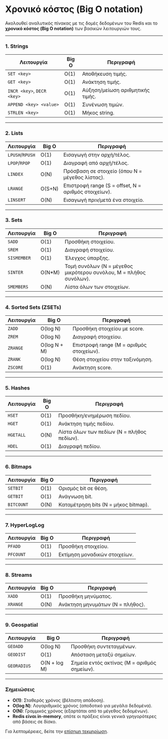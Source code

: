 # Χρονικό κόστος (Big O notation)

Ακολουθεί αναλυτικός πίνακας με τις δομές δεδομένων του Redis και το **χρονικό κόστος (Big O notation)** των βασικών λειτουργιών τους.  

---

### **1. Strings**  
| **Λειτουργία**  | **Big O**  | **Περιγραφή**  |
|---------------|----------|--------------|
| `SET <key>`        | O(1)     | Αποθήκευση τιμής. |
| `GET <key>`        | O(1)     | Ανάκτηση τιμής. |
| `INCR <key>`, `DECR <key>`       | O(1)     | Αύξηση/μείωση αριθμητικής τιμής. |
| `APPEND <key> <value>`     | O(1)     | Συνένωση τιμών. |
| `STRLEN <key>`     | O(1)     | Μήκος string. |

---

### **2. Lists**  
| **Λειτουργία**  | **Big O**  | **Περιγραφή**  |
|---------------|----------|--------------|
| `LPUSH`/`RPUSH` | O(1)  | Εισαγωγή στην αρχή/τέλος. |
| `LPOP`/`RPOP` | O(1)     | Διαγραφή από αρχή/τέλος. |
| `LINDEX`      | O(N)     | Πρόσβαση σε στοιχείο (όπου N = μέγεθος λίστας). |
| `LRANGE`     | O(S+N)   | Επιστροφή range (S = offset, N = αριθμός στοιχείων). |
| `LINSERT`    | O(N)     | Εισαγωγή πριν/μετά ένα στοιχείο. |

---

### **3. Sets**  
| **Λειτουργία**  | **Big O**  | **Περιγραφή**  |
|---------------|----------|--------------|
| `SADD`       | O(1)     | Προσθήκη στοιχείου. |
| `SREM`       | O(1)     | Διαγραφή στοιχείου. |
| `SISMEMBER`  | O(1)     | Έλεγχος ύπαρξης. |
| `SINTER`     | O(N*M)   | Τομή συνόλων (N = μέγεθος μικρότερου συνόλου, M = πλήθος συνόλων). |
| `SMEMBERS`   | O(N)     | Λίστα όλων των στοιχείων. |

---

### **4. Sorted Sets (ZSETs)**  
| **Λειτουργία**  | **Big O**  | **Περιγραφή**  |
|---------------|----------|--------------|
| `ZADD`       | O(log N) | Προσθήκη στοιχείου με score. |
| `ZREM`       | O(log N) | Διαγραφή στοιχείου. |
| `ZRANGE`     | O(log N + M) | Επιστροφή range (M = αριθμός στοιχείων). |
| `ZRANK`      | O(log N) | Θέση στοιχείου στην ταξινόμηση. |
| `ZSCORE`     | O(1)     | Ανάκτηση score. |

---

### **5. Hashes**  
| **Λειτουργία**  | **Big O**  | **Περιγραφή**  |
|---------------|----------|--------------|
| `HSET`       | O(1)     | Προσθήκη/ενημέρωση πεδίου. |
| `HGET`       | O(1)     | Ανάκτηση τιμής πεδίου. |
| `HGETALL`    | O(N)     | Λίστα όλων των πεδίων (N = πλήθος πεδίων). |
| `HDEL`       | O(1)     | Διαγραφή πεδίου. |

---

### **6. Bitmaps**  
| **Λειτουργία**  | **Big O**  | **Περιγραφή**  |
|---------------|----------|--------------|
| `SETBIT`     | O(1)     | Ορισμός bit σε θέση. |
| `GETBIT`     | O(1)     | Ανάγνωση bit. |
| `BITCOUNT`   | O(N)     | Καταμέτρηση bits (N = μήκος bitmap). |

---

### **7. HyperLogLog**  
| **Λειτουργία**  | **Big O**  | **Περιγραφή**  |
|---------------|----------|--------------|
| `PFADD`      | O(1)     | Προσθήκη στοιχείου. |
| `PFCOUNT`    | O(1)     | Εκτίμηση μοναδικών στοιχείων. |

---

### **8. Streams**  
| **Λειτουργία**  | **Big O**  | **Περιγραφή**  |
|---------------|----------|--------------|
| `XADD`       | O(1)     | Προσθήκη μηνύματος. |
| `XRANGE`     | O(N)     | Ανάκτηση μηνυμάτων (N = πλήθος). |

---

### **9. Geospatial**  
| **Λειτουργία**  | **Big O**  | **Περιγραφή**  |
|---------------|----------|--------------|
| `GEOADD`     | O(log N) | Προσθήκη συντεταγμένων. |
| `GEODIST`    | O(1)     | Απόσταση μεταξύ σημείων. |
| `GEORADIUS`  | O(N + log M) | Σημεία εντός ακτίνας (M = αριθμός σημείων). |

---

### **Σημειώσεις**  
- **O(1)**: Σταθερός χρόνος (βέλτιστη απόδοση).  
- **O(log N)**: Λογαριθμικός χρόνος (αποδοτικό για μεγάλα δεδομένα).  
- **O(N)**: Γραμμικός χρόνος (εξαρτάται από το μέγεθος δεδομένων).  
- **Redis είναι in-memory**, οπότε οι πράξεις είναι γενικά γρηγορότερες από βάσεις σε δίσκο.  

Για λεπτομέρειες, δείτε την [επίσημη τεκμηρίωση](https://redis.io/commands/).

